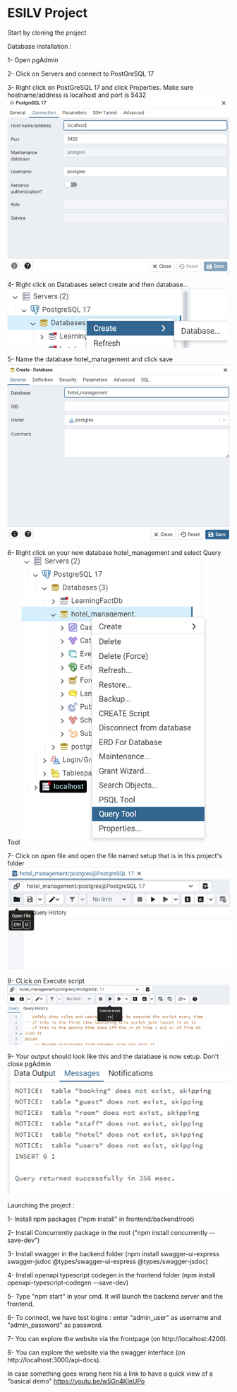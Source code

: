 # ESILV Project

Start by cloning the project

Database installation :

1- Open pgAdmin

2- Click on Servers and connect to PostGreSQL 17

3- Right click on PostGreSQL 17 and click Properties. Make sure hostname/address is localhost and port is 5432
![alt text](image-4.png)

4- Right click on Databases select create and then database...
![alt text](image.png)

5- Name the database hotel_management and click save
![alt text](image-1.png)

6- Right click on your new database hotel_management and select Query Tool
![alt text](image-2.png)

7- Click on open file and open the file named setup that is in this project's folder
![alt text](image-3.png)

8- CLick on Execute script
![alt text](image-5.png)

9- Your output should look like this and the database is now setup. Don't close pgAdmin
![alt text](image-6.png)


Launching the project :

1- Install npm packages ("npm install" in frontend/backend/root)

2- Install Concurrently package in the root ("npm install concurrently --save-dev")

3- Install swagger in the backend folder (npm install swagger-ui-express swagger-jsdoc @types/swagger-ui-express @types/swagger-jsdoc)

4- Install openapi typescript codegen in the frontend folder (npm install openapi-typescript-codegen --save-dev)

5- Type "npm start" in your cmd. It will launch the backend server and the frontend.

6- To connect, we have test logins : enter "admin_user" as username and "admin_password" as password.

7- You can explore the website via the frontpage (on http://localhost:4200). 

8- You can explore the website via the swagger interface (on http://localhost:3000/api-docs). 


In case something goes wrong here his a link to have a quick view of a "basical demo"
https://youtu.be/w5Gn4KleUPo
